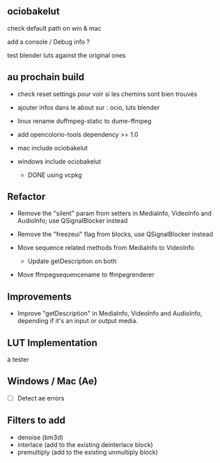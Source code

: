## ociobakelut

check default path on win & mac

add a console / Debug info ?

test blender luts against the original ones

## au prochain build

- check reset settings pour voir si les chemins sont bien trouvés

- ajouter infos dans le about sur : ocio, luts blender

- linux rename duffmpeg-static to dume-ffmpeg

- add opencolorio-tools dependency >= 1.0

- mac include ociobakelut

- windows include ociobakelut
    - DONE using vcpkg

## Refactor

- Remove the "silent" param from setters in MediaInfo, VideoInfo and AudioInfo; use QSignalBlocker instead

- Remove the "freezeui" flag from blocks, use QSignalBlocker instead

- Move sequence related methods from MediaInfo to VideoInfo
    - Update getDescription on both

- Move ffmpegsequencename to ffmpegrenderer

## Improvements

- Improve "getDescription" in MediaInfo, VideoInfo and AudioInfo, depending if it's an input or output media.

## LUT Implementation

à tester

## Windows / Mac (Ae)

- [ ] Detect ae errors

## Filters to add

- denoise (bm3d)
- interlace (add to the existing deinterlace block)
- premultiply (add to the existing unmultiply block)

